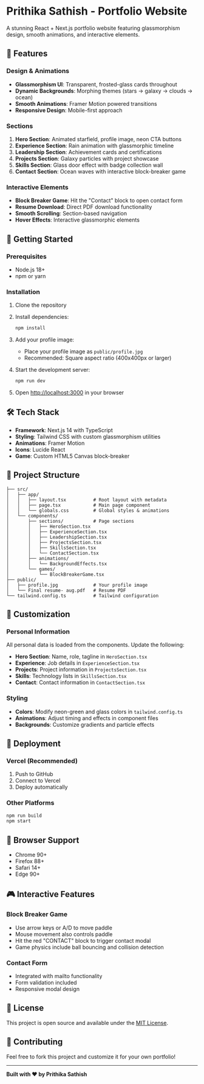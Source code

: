# Prithika Sathish - Portfolio Website

A stunning React + Next.js portfolio website featuring glassmorphism design, smooth animations, and interactive elements.

## 🌟 Features

### Design & Animations
- **Glassmorphism UI**: Transparent, frosted-glass cards throughout
- **Dynamic Backgrounds**: Morphing themes (stars → galaxy → clouds → ocean)
- **Smooth Animations**: Framer Motion powered transitions
- **Responsive Design**: Mobile-first approach

### Sections
1. **Hero Section**: Animated starfield, profile image, neon CTA buttons
2. **Experience Section**: Rain animation with glassmorphic timeline
3. **Leadership Section**: Achievement cards and certifications
4. **Projects Section**: Galaxy particles with project showcase
5. **Skills Section**: Glass door effect with badge collection wall
6. **Contact Section**: Ocean waves with interactive block-breaker game

### Interactive Elements
- **Block Breaker Game**: Hit the "Contact" block to open contact form
- **Resume Download**: Direct PDF download functionality
- **Smooth Scrolling**: Section-based navigation
- **Hover Effects**: Interactive glassmorphic elements

## 🚀 Getting Started

### Prerequisites
- Node.js 18+ 
- npm or yarn

### Installation
1. Clone the repository
2. Install dependencies:
   ```bash
   npm install
   ```

3. Add your profile image:
   - Place your profile image as `public/profile.jpg`
   - Recommended: Square aspect ratio (400x400px or larger)

4. Start the development server:
   ```bash
   npm run dev
   ```

5. Open [http://localhost:3000](http://localhost:3000) in your browser

## 🛠️ Tech Stack

- **Framework**: Next.js 14 with TypeScript
- **Styling**: Tailwind CSS with custom glassmorphism utilities
- **Animations**: Framer Motion
- **Icons**: Lucide React
- **Game**: Custom HTML5 Canvas block-breaker

## 📁 Project Structure

```
├── src/
│   ├── app/
│   │   ├── layout.tsx          # Root layout with metadata
│   │   ├── page.tsx            # Main page component
│   │   └── globals.css         # Global styles & animations
│   └── components/
│       ├── sections/           # Page sections
│       │   ├── HeroSection.tsx
│       │   ├── ExperienceSection.tsx
│       │   ├── LeadershipSection.tsx
│       │   ├── ProjectsSection.tsx
│       │   ├── SkillsSection.tsx
│       │   └── ContactSection.tsx
│       ├── animations/
│       │   └── BackgroundEffects.tsx
│       └── games/
│           └── BlockBreakerGame.tsx
├── public/
│   ├── profile.jpg             # Your profile image
│   └── Final resume- aug.pdf   # Resume PDF
└── tailwind.config.ts          # Tailwind configuration
```

## 🎨 Customization

### Personal Information
All personal data is loaded from the components. Update the following:

- **Hero Section**: Name, role, tagline in `HeroSection.tsx`
- **Experience**: Job details in `ExperienceSection.tsx`
- **Projects**: Project information in `ProjectsSection.tsx`
- **Skills**: Technology lists in `SkillsSection.tsx`
- **Contact**: Contact information in `ContactSection.tsx`

### Styling
- **Colors**: Modify neon-green and glass colors in `tailwind.config.ts`
- **Animations**: Adjust timing and effects in component files
- **Backgrounds**: Customize gradients and particle effects

## 🚀 Deployment

### Vercel (Recommended)
1. Push to GitHub
2. Connect to Vercel
3. Deploy automatically

### Other Platforms
```bash
npm run build
npm start
```

## 📱 Browser Support

- Chrome 90+
- Firefox 88+
- Safari 14+
- Edge 90+

## 🎮 Interactive Features

### Block Breaker Game
- Use arrow keys or A/D to move paddle
- Mouse movement also controls paddle
- Hit the red "CONTACT" block to trigger contact modal
- Game physics include ball bouncing and collision detection

### Contact Form
- Integrated with mailto functionality
- Form validation included
- Responsive modal design

## 📄 License

This project is open source and available under the [MIT License](LICENSE).

## 🤝 Contributing

Feel free to fork this project and customize it for your own portfolio!

---

**Built with ❤️ by Prithika Sathish**
